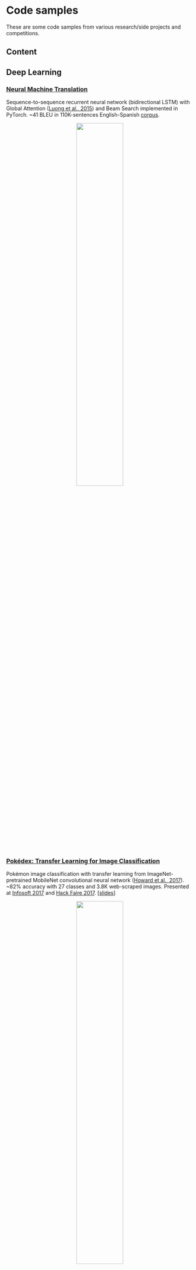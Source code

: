 # Code samples

These are some code samples from various research/side projects and competitions. 

## Content

## Deep Learning

### [Neural Machine Translation](https://github.com/Robert-Alonso/code-samples/tree/master/Deep%20Learning/NMT)
Sequence-to-sequence recurrent neural network (bidirectional LSTM) with Global Attention ([Luong et al., 2015](https://arxiv.org/abs/1508.04025)) and Beam Search implemented in PyTorch. ~41 BLEU in 110K-sentences English-Spanish [corpus](http://www.manythings.org/anki/).

<p align="center"><img src="https://raw.githubusercontent.com/Robert-Alonso/code-samples/master/Deep%20Learning/NMT/attention-visualization-sample.png" width="50%"></p>
  
### [Pokédex: Transfer Learning for Image Classification](https://github.com/Robert-Alonso/code-samples/tree/master/Deep%20Learning/Pok%C3%A9dex%20CNN)
Pokémon image classification with transfer learning from ImageNet-pretrained MobileNet convolutional neural network ([Howard et al., 2017](https://arxiv.org/abs/1704.04861)). ~82% accuracy with 27 classes and 3.8K web-scraped images. Presented at [Infosoft 2017](http://convencion.pucp.edu.pe/infosoft/cronograma/talleres/) and [Hack Faire 2017](https://www.facebook.com/HackSpacePeru/posts/1785114531498727). [[slides](https://github.com/Robert-Alonso/code-samples/blob/master/Deep%20Learning/Pok%C3%A9dex%20CNN/How%20to%20make%20a%20Pok%C3%A9dex.pdf)]

<p align="center"><img src="https://raw.githubusercontent.com/Robert-Alonso/code-samples/master/Deep%20Learning/Pok%C3%A9dex%20CNN/image-classifier-sample.png" width="50%"></p>

### [Job2Vec: Job matching from word-embeddings](https://github.com/Robert-Alonso/code-samples/tree/master/Deep%20Learning/Semantic%20Text%20Matching)
Information retrieval system between job descriptions and applicant profiles textual description matching based on Word2Vec and Doc2Vec ([Le et al., 2014](https://arxiv.org/abs/1405.4053)) semantic search and string matching algorithms for out-of-vocabulary misspelled words, constructed over an inverted index for efficient look-up. Presented at [WAIMLAp 2017](http://grpiaa.inf.pucp.edu.pe/waimlap2017/?page_id=211) and [Hack Faire 2017](https://www.facebook.com/HackSpacePeru/posts/1785114531498727). [[poster](https://github.com/Robert-Alonso/code-samples/blob/master/Deep%20Learning/Semantic%20Text%20Matching/Job%20Matching%20Poster.pdf)]

<p align="center"><img src="https://raw.githubusercontent.com/Robert-Alonso/code-samples/master/Deep%20Learning/Semantic%20Text%20Matching/word-embedding-space.png"></p>

### [Large-scale Text Classification](https://github.com/Robert-Alonso/code-samples/tree/master/Deep%20Learning/Text%20Classification)
Commodity description classification using recurrent neural networks (bidirectional LSTM) implemented in PyTorch with FastText pretrained word embeddings ([Joulin et al., 2016](https://arxiv.org/abs/1607.01759)). ~92% top-5 accuracy with 3762 classes and 30.6M text descriptions.

<p align="center"><img src="https://raw.githubusercontent.com/Robert-Alonso/code-samples/master/Deep%20Learning/Text%20Classification/text-classifier-sample.png" width="80%"></p>

### [Genomics time-series pattern-recognition with Convolutional Neural Networks](https://github.com/Robert-Alonso/code-samples/tree/master/Deep%20Learning/Genomics)
Convolutional neural networks architecture experimentation for genomic sequence pair binary classification with high imbalance (0.07% positive classes). ~78.5 F1-Score for ~200k pairs of sequences.
  
<p align="center"><img src="https://raw.githubusercontent.com/Robert-Alonso/code-samples/master/Deep%20Learning/Genomics/classifier-sample.png" width="50%"></p>
  
### [Fully-connected Autoencoder for MNIST](https://github.com/Robert-Alonso/code-samples/blob/master/Deep%20Learning/Fully-connected%20Autoencoder.ipynb)
Fully-connected autoencoder for MNIST dataset with a bottleneck of size 20 based on DeepBayes 2018 [practical assignment](https://bayesgroup.github.io/deepbayes-school/2018/task/description/). 0.00069 L2 reconstruction loss + L1 regularization loss. t-SNE dimensionality reduction for bottleneck features visualization.





## Data Science Competitions
  - BBVA Challenge
  - DrivenData Competition
  - Interbank Datathon
  - Kaggle Bulldozers Competition
  - Kaggle Homesite Insurance Competition

## Miscellaneous
  - Audio automatic matching with descriptors
  - Nearest-neighbor Collaborative Filtering
  - Geospatial Visualization

